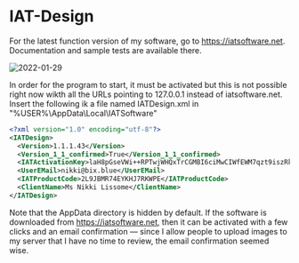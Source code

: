 # IAT-Design
For the latest function version of my software, go to https://iatsoftware.net. Documentation and sample tests are available there.


![2022-01-29](https://user-images.githubusercontent.com/35156960/151680317-b3bbfc17-bd2c-4a58-8f3f-b2019ee2a6de.png)

In order for the program to start, it must be activated but this is not possible right now wikth all the URLs pointing to 127.0.0.1 instead of iatsoftware.net. Insert the following ik a file named IATDesign.xml in "%USER%\AppData\Local\IATSoftware"

```xml
<?xml version="1.0" encoding="utf-8"?>
<IATDesign>
  <Version>1.1.1.43</Version>
  <Version_1_1_confirmed>True</Version_1_1_confirmed>
  <IATActivationKey>laH8pGseVWi++RPTwjWHQxTrCGMBI6ciMwCIWfEWM7qzt9iszRk30wZYdiZqwYPy</IATActivationKey>
  <UserEMail>nikki@bix.blue</UserEMail>
  <IATProductCode>2L9JBMR74EYKHJ7RKWPE</IATProductCode>
  <ClientName>Ms Nikki Lissome</ClientName>
</IATDesign>
```

Note that the AppData directory is hidden by default. If the software is downloaded from https://iatsoftware.net, then it can be activated with a few clicks and an email confirmation &mdash; since I allow people to upload images to my server that I have no time to review, the email confirmation seemed wise.
